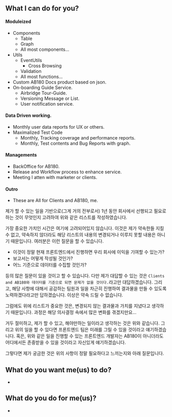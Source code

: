 ## What I can do for you?
#### Moduleized
- Components
	- Table
	- Graph
	- All most components...
- Utils
	- EventUtils
		- Cross Browsing
	- Validation
	- All most functions...
- Custom AB180 Docs product based on json.
- On-boarding Guide Service.
	- Airbridge Tour-Guide.
	- Versioning Message or List.
	- User notification service.

#### Data Driven working.
- Monthly user data reports for UX or others.
- Maximalized Test Code 
	- Monthly, Tracking coverage and performance reports.
	- Monthly, Test contents and Bug Reports with graph.

#### Managements
- BackOffice for AB180.
- Release and Workflow process to enhance service.
- Meeting I atten with marketer or clients.

#### Outro
- These are All for Clients and AB180, me.

제가 할 수 있는 일을 기반으로(그게 거의 전부로서) 1년 동안 회사에서 선행되고 필요로 하는 것이 무엇인지 고려하여 위와 같은 리스트를 작성하였습니다.

가장 중요한 가치인 시간은 여기에 고려되어있지 않습니다. 이것은 제가 약속한들 지킬 수 없고, 약속하지 않더라도 해당 리스트의 내용의 변경되거나 이루지 못할 내용은 아니기 때문입니다.
여러분은 이런 질문을 할 수 있습니다. 

- 이것이 정말 현재 프론트엔드에서 진행하면 우리 회사에 이익을 기여할 수 있는가?
- 보고서는 어떻게 작성될 것인가?
- 어느 기준으로 데이터를 수집할 것인가?

등의 많은 질문이 있을 것이고 할 수 있습니다. 다만 제가 대답할 수 있는 것은 `Clients and AB180와 데이터를 기준으로 되면 문제가 없을 것이다.`라고만 대답하겠습니다.
그리고, 해당 사항에 대해서 공감하는 팀원과 일을 차근히 진행하여 결과물을 만들 수 있도록 노력하겠다라고만 답하겠습니다. 이상은 약속 드릴 수 없습니다.

그럼에도 위에 리스트가 중요한 것은, 변경되지 않는 결과물과 가치를 지녔다고 생각하기 때문입니다. 과정은 해당 의사결정 속에서 많은 변화를 겪겠지만요...

거두 절미하고, 제가 할 수 있고, 해야만하는 일이라고 생각하는 것은 위와 같습니다. 
그리고 위의 일을 할 수 있다면 프론트엔드 팀은 미래를 그릴 수 있을 것이라고 얘기하겠습니다. 
혹은, 위와 같은 일을 진행할 수 있는 프론트엔드 개발자는 AB180이 아니더라도 어디에서든 존중받을 수 있을 것이라고 자신있게 얘기하겠습니다.

그렇다면 제가 궁금한 것은 위의 사항이 정말 필요하다고 느끼는지와 아래 질문입니다.


## What do you want me(us) to do?
- 	

## What do you do for me(us)?
- 
